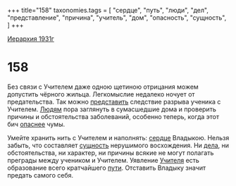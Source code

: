 +++
title="158"
taxonomies.tags = [
"сердце",
"путь",
"люди",
"дел",
"представление",
"причина",
"учитель",
"дом",
"опасность",
"сущность",
]
+++

[Иерархия 1931г](/agni/19312)

# 158

Без связи с Учителем даже одною щетиною отрицания можем допустить чёрного жильца. Легкомыслие недалеко ночует от предательства. Так можно [представить](/tags/представление) следствие разрыва ученика с Учителем. [Людям](/tags/люди) пора заглянуть в сумасшедшие дома и проверить причины и обстоятельства заболеваний, особенно теперь, когда этот бич [опаснее](/tags/опасность) чумы.   

Умейте хранить нить с Учителем и наполнять: [сердце](/tags/сердце) Владыкою. Нельзя забыть, что составляет [сущность](/tags/сущность) нерушимого восхождения. Ни [дела](/tags/дел), ни обстоятельства, ни характер, ни причины всякие не могут полагать преграды между учеником и Учителем. Уявление [Учителя](/tags/учитель) есть образование всего кратчайшего [пути](/tags/путь). Отставить Владыку значит предать самого себя.   

